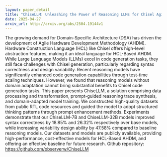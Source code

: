 ```yaml
---
layout: paper_detail
title: "ChiseLLM: Unleashing the Power of Reasoning LLMs for Chisel Agile Hardware Development"
date: 2025-04-27
arxiv_url: http://arxiv.org/abs/2504.19144v1
---
```


The growing demand for Domain-Specific Architecture (DSA) has driven the development of Agile Hardware Development Methodology (AHDM). Hardware Construction Language (HCL) like Chisel offers high-level abstraction features, making it an ideal language for HCL-Based AHDM. While Large Language Models (LLMs) excel in code generation tasks, they still face challenges with Chisel generation, particularly regarding syntax correctness and design variability. Recent reasoning models have significantly enhanced code generation capabilities through test-time scaling techniques. However, we found that reasoning models without domain adaptation cannot bring substantial benefits to Chisel code generation tasks. This paper presents ChiseLLM, a solution comprising data processing and transformation, prompt-guided reasoning trace synthesis, and domain-adapted model training. We constructed high-quality datasets from public RTL code resources and guided the model to adopt structured thinking patterns through prompt enhancement methods. Experiments demonstrate that our ChiseLLM-7B and ChiseLLM-32B models improved syntax correctness by 18.85% and 26.32% respectively over base models, while increasing variability design ability by 47.58% compared to baseline reasoning models. Our datasets and models are publicly available, providing high-performance, cost-effective models for HCL-Based AHDM, and offering an effective baseline for future research. Github repository: https://github.com/observerw/ChiseLLM
